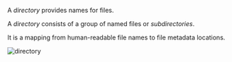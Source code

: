 A *directory* provides names for files.

A *directory* consists of a group of named files or *subdirectories*. 

It is a mapping from human-readable file names to file metadata locations.

![directory](directory.png)

